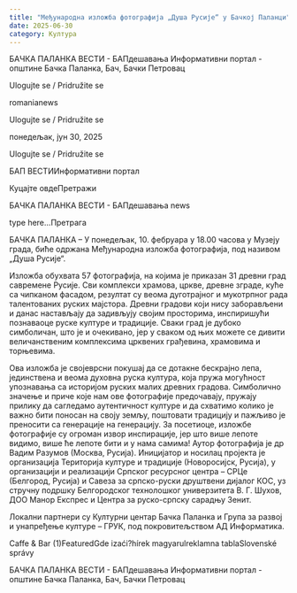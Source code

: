 ```yaml
---
title: "Међународна изложба фотографија „Душа Русије“ у Бачкој Паланци"
date: 2025-06-30
category: Култура
---
```


БАЧКА ПАЛАНКА ВЕСТИ - БАПдешавања Информативни портал - општине Бачка Паланка, Бач, Бачки Петровац

Ulogujte se / Pridružite se

romanianews

Ulogujte se / Pridružite se

понедељак, јун 30, 2025

Ulogujte se / Pridružite se

БАП ВЕСТИИнформативни портал

Куцајте овдеПретражи

БАЧКА ПАЛАНКА ВЕСТИ - БАПдешавања news

type here...Претрага

БАЧКА ПАЛАНКА – У понедељак, 10. фебруара у 18.00 часова у Музеју града, биће одржана Међународна изложба фотографија, под називом „Душа Русије“.

Изложба обухвата 57 фотографија, на којима је приказан 31 древни град савремене Русије. Сви комплекси храмова, цркве, древне зграде, куће са чипканом фасадом, резултат су веома дуготрајног и мукотрпног рада талентованих руских мајстора.
Древни градови који нису заборављени и данас настављају да задивљују својим просторима, инспиришући познаваоце руске културе и традиције. Сваки град је дубоко симболичан, што је и очекивано, јер у сваком од њих можете се дивити величанственим комплексима црквених грађевина, храмовима и торњевима.


Ова изложба је својеврсни покушај да се дотакне бескрајно лепа, јединствена и веома духовна руска култура, која пружа могућност упознавања са историјом руских малих древних градова. Симболично значење и приче које нам ове фотографије предочавају, пружају прилику да сагледамо аутентичност културе и да схватимо колико је
важно бити поносан на своју земљу, поштовати традицију и пажљиво је преносити са генерације на генерацију.
За посетиоце, изложбе фотографије су огроман извор инспирације, јер што више лепоте видимо, више ће лепоте бити и у нама самима!
Аутор фотографија је др Вадим Разумов (Москва, Русија).
Иницијатор и носилац пројекта је организација Територија културе и традиције (Новоросијск, Русија), у организацији и реализацији Српског ресурсног центра – СРЦе (Белгород, Русија) и Савеза за српско-руски друштвени дијалог КОС, уз стручну подршку Белгородског технолошког универзитета В. Г. Шухов, ДОО Манор Експрес и Центра за руско-српску сарадњу Зенит.


Локални партнери су Културни центар Бачка Паланка и Група за развој и унапређење културе – ГРУК, под покровитељством АД Информатика.

Caffe & Bar (1)FeaturedGde izaći?hírek magyarulreklamna tablaSlovenské správy

БАЧКА ПАЛАНКА ВЕСТИ - БАПдешавања Информативни портал - општине Бачка Паланка, Бач, Бачки Петровац
